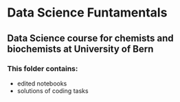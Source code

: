 # Data Science Funtamentals
## Data Science course for chemists and biochemists at University of Bern
### This folder contains:
- edited notebooks
- solutions of coding tasks
